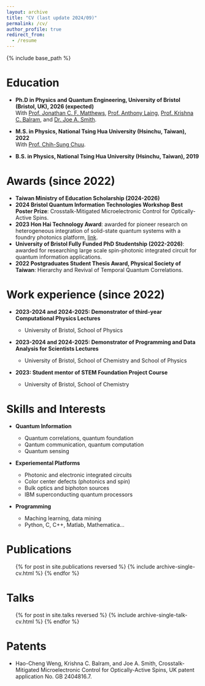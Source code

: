 ```yaml
---
layout: archive
title: "CV (last update 2024/09)"
permalink: /cv/
author_profile: true
redirect_from:
  - /resume
---
```


{% include base_path %}

Education
======
* **Ph.D in Physics and Quantum Engineering, University of Bristol (Bristol, UK), 2026 (expected)**
  <br>
  With [Prof. Jonathan C. F. Matthews](https://scholar.google.co.uk/citations?user=sQ18ReUAAAAJ&hl=en), [Prof. Anthony Laing](https://scholar.google.com.au/citations?hl=en&user=Q-DWZ10AAAAJ&view_op=list_works&sortby=pubdate), [Prof. Krishna C. Balram](https://scholar.google.co.uk/citations?hl=en&user=2uKTyT0AAAAJ&view_op=list_works&sortby=pubdate), and [Dr. Joe A. Smith](https://scholar.google.co.uk/citations?user=_fqA2rsAAAAJ&hl=ro).
 
* **M.S. in Physics, National Tsing Hua University (Hsinchu, Taiwan), 2022**
  <br>
  With [Prof. Chih-Sung Chuu](https://scholar.google.com/citations?user=WFOC5uMAAAAJ&hl=en).

* **B.S. in Physics, National Tsing Hua University (Hsinchu, Taiwan), 2019**

Awards (since 2022)
======
* **Taiwan Ministry of Education Scholarship (2024-2026)**
* **2024 Bristol Quantum Information Technologies Workshop Best Poster Prize**: Crosstalk-Mitigated Microelectronic Control for Optically-Active Spins.
* **2023 Hon Hai Technology Award**: awarded for pioneer research on heterogeneous integration of solid-state quantum systems with a foundry photonics platform, [link](https://www.bristol.ac.uk/qet-labs/news/2023/hao-cheng-tech-award.html).
* **University of Bristol Fully Funded PhD Studentship (2022-2026)**: awarded for researching large scale spin-photonic integrated circuit for quantum information applications.
* **2022 Postgraduates Student Thesis Award, Physical Society of Taiwan**: Hierarchy and Revival of Temporal Quantum Correlations.


Work experience (since 2022)
======
* **2023-2024 and 2024-2025: Demonstrator of third-year Computational Physics Lectures**
  * University of Bristol, School of Physics
  
* **2023-2024 and 2024-2025: Demonstrator of Programming and Data Analysis for Scientists Lectures**
  * University of Bristol, School of Chemistry and School of Physics

* **2023: Student mentor of STEM Foundation Project Course**
  * University of Bristol, School of Chemistry 
  

Skills and Interests
======

* **Quantum Information**
  * Quantum correlations, quantum foundation
  * Qantum communication, quantum computation
  * Quantum sensing

* **Experiemental Platforms**
  * Photonic and electronic integrated circuits
  * Color center defects (photonics and spin)
  * Bulk optics and biphoton sources
  * IBM superconducting quantum processors

* **Programming**
  * Maching learning, data mining
  * Python, C, C++, Matlab, Mathematica...

Publications
======
  <ul>{% for post in site.publications reversed %}
    {% include archive-single-cv.html %}
  {% endfor %}</ul>
  
Talks
======
  <ul>{% for post in site.talks reversed %}
    {% include archive-single-talk-cv.html  %}
  {% endfor %}</ul>

Patents
======
* Hao-Cheng Weng, Krishna C. Balram, and Joe A. Smith, Crosstalk-Mitigated Microelectronic Control for Optically-Active Spins, UK patent application No. GB 2404816.7.

  
<!-- Teaching
======
  <ul>{% for post in site.teaching reversed %}
    {% include archive-single-cv.html %}
  {% endfor %}</ul>
   -->


